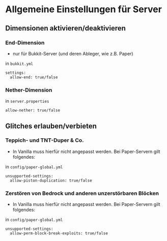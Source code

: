 # Allgemeine Einstellungen für Server

## Dimensionen aktivieren/deaktivieren

### End-Dimension
* nur für Bukkit-Server (und deren Ableger, wie z.B. Paper)

in `bukkit.yml`
```
settings:
  allow-end: true/false
```

### Nether-Dimension

in `server.properties`
```
allow-nether: true/false
```

## Glitches erlauben/verbieten

### Teppich- und TNT-Duper & Co.
* In Vanilla muss hierfür nicht angepasst werden. Bei Paper-Servern gilt folgendes:

in `config/paper-global.yml`
```
unsupported-settings:
  allow-piston-duplication: true/false
```

### Zerstören von Bedrock und anderen unzerstörbaren Blöcken
* In Vanilla muss hierfür nicht angepasst werden. Bei Paper-Servern gilt folgendes:

in `config/paper-global.yml`
```
unsupported-settings:
  allow-perm-block-break-exploits: true/false
```
